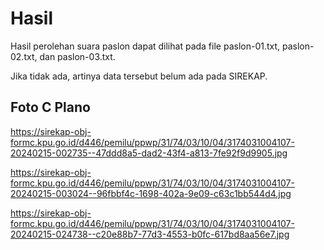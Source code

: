 # Hasil

Hasil perolehan suara paslon dapat dilihat pada file paslon-01.txt, paslon-02.txt, dan paslon-03.txt.

Jika tidak ada, artinya data tersebut belum ada pada SIREKAP.

## Foto C Plano

https://sirekap-obj-formc.kpu.go.id/d446/pemilu/ppwp/31/74/03/10/04/3174031004107-20240215-002735--47ddd8a5-dad2-43f4-a813-7fe92f9d9905.jpg

https://sirekap-obj-formc.kpu.go.id/d446/pemilu/ppwp/31/74/03/10/04/3174031004107-20240215-003024--96fbbf4c-1698-402a-9e09-c63c1bb544d4.jpg

https://sirekap-obj-formc.kpu.go.id/d446/pemilu/ppwp/31/74/03/10/04/3174031004107-20240215-024738--c20e88b7-77d3-4553-b0fc-617bd8aa56e7.jpg
